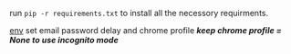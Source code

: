 run `pip -r requirements.txt` to install all the necessory requirments.

[env]([url](https://github.com/Zeal5/reCAPTCHA-solver-for-chumbacasino/blob/master/.env)) set email password delay and chrome profile ***keep chrome profile = None to use incognito mode***

